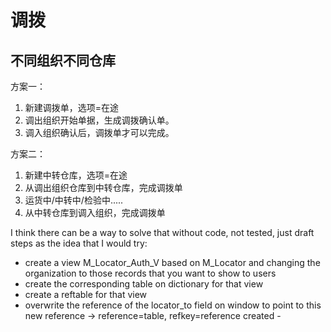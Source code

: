 调拨
===

不同组织不同仓库
---

方案一：
1. 新建调拨单，选项=在途
2. 调出组织开始单据，生成调拨确认单。
3. 调入组织确认后，调拨单才可以完成。

方案二：
1. 新建中转仓库，选项=在途
2. 从调出组织仓库到中转仓库，完成调拨单
3. 运货中/中转中/检验中.....
4. 从中转仓库到调入组织，完成调拨单

I think there can be a way to solve that without code, not tested, just draft steps as the idea that I would try:
- create a view M_Locator_Auth_V based on M_Locator and changing the organization to those records that you want to show to users
- create the corresponding table on dictionary for that view
- create a reftable for that view
- overwrite the reference of the locator_to field  on window to point to this new reference -> reference=table, refkey=reference created -


